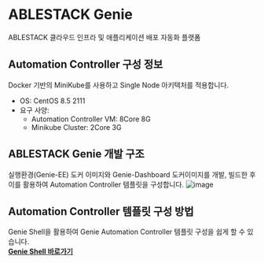 # ABLESTACK Genie
ABLESTACK 클라우드 인프라 및 애플리케이션 배포 자동화 플랫폼

## Automation Controller 구성 정보
Docker 기반의 MiniKube를 사용하고 Single Node 아키텍처를 적용합니다.
- OS: CentOS 8.5 2111
- 요구 사양:
  - Automation Controller VM: 8Core 8G
  - Minikube Cluster: 2Core 3G

## ABLESTACK Genie 개발 구조
실행환경(Genie-EE) 도커 이미지와 Genie-Dashboard 도커이미지를 개발, 빌드한 후 이를 활용하여 Automation Controller 템플릿을 구성합니다.
![image](https://user-images.githubusercontent.com/34114265/183317004-e291b7c4-c982-46c1-b4d8-fec9689dfef2.png)

## Automation Controller 템플릿 구성 방법
Genie Shell을 활용하여 Genie Automation Controller 템플릿 구성을 쉽게 할 수 있습니다. <br>
<b>[Genie Shell 바로가기](./genie_shell/)</b>


